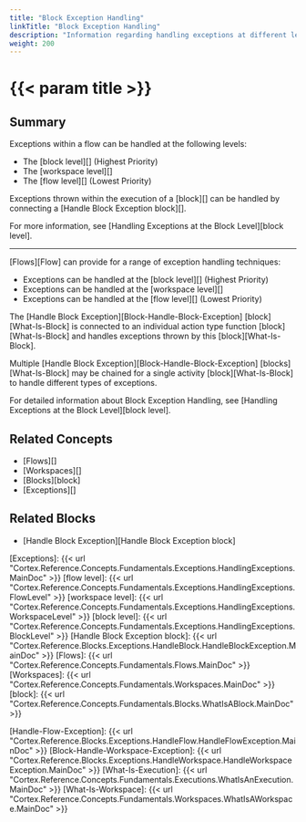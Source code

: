 ```yaml
---
title: "Block Exception Handling"
linkTitle: "Block Exception Handling"
description: "Information regarding handling exceptions at different levels within a block."
weight: 200
---
```


# {{< param title >}}

## Summary

Exceptions within a flow can be handled at the following levels:

- The [block level][] (Highest Priority)
- The [workspace level][]
- The [flow level][] (Lowest Priority)

Exceptions thrown within the execution of a [block][] can be handled by connecting a [Handle Block Exception block][].

For more information, see [Handling Exceptions at the Block Level][block level].

------------------------

[Flows][Flow] can provide for a range of exception handling techniques:

* Exceptions can be handled at the [block level][] (Highest Priority)
* Exceptions can be handled at the [workspace level][]
* Exceptions can be handled at the [flow level][] (Lowest Priority)

The [Handle Block Exception][Block-Handle-Block-Exception] [block][What-Is-Block] is connected to an individual action type function [block][What-Is-Block] and handles exceptions thrown by this [block][What-Is-Block].

Multiple [Handle Block Exception][Block-Handle-Block-Exception] [blocks][What-Is-Block] may be chained for a single activity [block][What-Is-Block] to handle different types of exceptions.

For detailed information about Block Exception Handling, see [Handling Exceptions at the Block Level][block level].

## Related Concepts

- [Flows][]
- [Workspaces][]
- [Blocks][block]
- [Exceptions][]

## Related Blocks

- [Handle Block Exception][Handle Block Exception block]

[Exceptions]: {{< url "Cortex.Reference.Concepts.Fundamentals.Exceptions.HandlingExceptions.MainDoc" >}}
[flow level]: {{< url "Cortex.Reference.Concepts.Fundamentals.Exceptions.HandlingExceptions.FlowLevel" >}}
[workspace level]: {{< url "Cortex.Reference.Concepts.Fundamentals.Exceptions.HandlingExceptions.WorkspaceLevel" >}}
[block level]: {{< url "Cortex.Reference.Concepts.Fundamentals.Exceptions.HandlingExceptions.BlockLevel" >}}
[Handle Block Exception block]: {{< url "Cortex.Reference.Blocks.Exceptions.HandleBlock.HandleBlockException.MainDoc" >}}
[Flows]: {{< url "Cortex.Reference.Concepts.Fundamentals.Flows.MainDoc" >}}
[Workspaces]: {{< url "Cortex.Reference.Concepts.Fundamentals.Workspaces.MainDoc" >}}
[block]: {{< url "Cortex.Reference.Concepts.Fundamentals.Blocks.WhatIsABlock.MainDoc" >}}

[Handle-Flow-Exception]: {{< url "Cortex.Reference.Blocks.Exceptions.HandleFlow.HandleFlowException.MainDoc" >}}
[Block-Handle-Workspace-Exception]: {{< url "Cortex.Reference.Blocks.Exceptions.HandleWorkspace.HandleWorkspaceException.MainDoc" >}}
[What-Is-Execution]: {{< url "Cortex.Reference.Concepts.Fundamentals.Executions.WhatIsAnExecution.MainDoc" >}}
[What-Is-Workspace]: {{< url "Cortex.Reference.Concepts.Fundamentals.Workspaces.WhatIsAWorkspace.MainDoc" >}}
